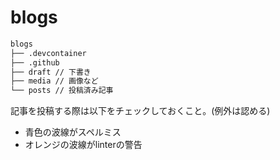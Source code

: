 # blogs

```txt
blogs
├── .devcontainer
├── .github
├── draft // 下書き
├── media // 画像など
└── posts // 投稿済み記事
```

記事を投稿する際は以下をチェックしておくこと。(例外は認める)

* 青色の波線がスペルミス
* オレンジの波線がlinterの警告
